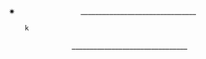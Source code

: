 ✷
　　　　　　　　________________________________　　　　　　　　　

        k


　　　　　　　　________________________________　　　　　　　　　

